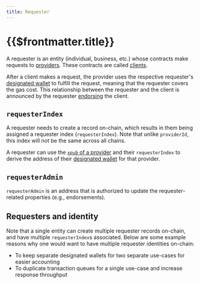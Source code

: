 ```yaml
---
title: Requester
---
```


# {{$frontmatter.title}}
<VersionWarning/>
<TocHeader />
<TOC class="table-of-contents" :include-level="[2,3]" />

A requester is an entity (individual, business, etc.) whose contracts make requests to [providers](provider.md).
These contracts are called [clients](client.md).

After a client makes a request, the provider uses the respective requester's [designated wallet](designated-wallet.md) to fulfill the request, meaning that the requester covers the gas cost.
This relationship between the requester and the client is announced by the requester [endorsing](endorsement.md) the client.

## `requesterIndex`

A requester needs to create a record on-chain, which results in them being assigned a requester index (`requesterIndex`).
Note that unlike `providerId`, this index will not be the same across all chains.

A requester can use the [`xpub` of a provider](provider.md#xpub) and their `requesterIndex` to derive the address of their [designated wallet](designated-wallet.md) for that provider.

## `requesterAdmin`

`requesterAdmin` is an address that is authorized to update the requester-related properties (e.g., endorsements).

## Requesters and identity

Note that a single entity can create multiple requester records on-chain, and have multiple `requesterIndex`s associated.
Below are some example reasons why one would want to have multiple requester identities on-chain:
- To keep separate designated wallets for two separate use-cases for easier accounting
- To duplicate transaction queues for a single use-case and increase response throughput
